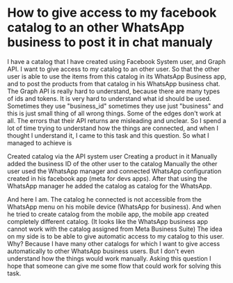 
# How to give access to my facebook catalog to an other WhatsApp business to post it in chat manualy

I have a catalog that I have created using Facebook System user, and Graph API. I want to give access to my catalog to an other user. So that the other user is able to use the items from this catalog in its WhatsApp Business app, and to post the products from that catalog in  his WhatsApp business chat.
The Graph API is really hard to understand, because there are many types of ids and tokens. It is very hard to understand what id should be used. Sometimes they use "business_id" sometimes they use just "business" and this is just small thing of all wrong things. Some of the edges don't work at all. The errors that their API returns are misleading and unclear. So I spend a lot of time trying to understand how the things are connected, and when I thought I understand it, I came to this task and this question.
So what I managed to achieve is

Created catalog via the API system user
Creating a product in it
Manually added the business ID of the other user to the catalog
Manually the other user used the WhatsApp manager and connected WhatsApp configuration created in his facebook app (meta for devs apps). After that using the WhatsApp manager he added the catalog as catalog for the WhatsApp.

And here I am. The catalog he connected is not accessible from the WhatsApp menu on his mobile device (WhatsApp for business). And when he tried to create catalog from the mobile app, the mobile app created completely different catalog. (It looks like the WhatsApp business app cannot work with the catalog assigned from Meta Business Suite)
The idea on my side is to be able to give automatic access to my catalog to this user. Why? Because I have many other catalogs for which I want to give access automatically to other WhatsApp business users. But I don't even understand how the things would work manually. Asking this question I hope that someone can give me some flow that could work for solving this task.

        